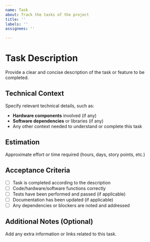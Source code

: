 ```yaml
---
name: Task
about: Track the tasks of the project
title: ''
labels: ''
assignees: ''

---
```


# Task Description  
Provide a clear and concise description of the task or feature to be completed.

## Technical Context  
Specify relevant technical details, such as:  
- **Hardware components** involved (if any)  
- **Software dependencies** or libraries (if any)  
- Any other context needed to understand or complete this task

## Estimation  
Approximate effort or time required (hours, days, story points, etc.)

## Acceptance Criteria  
- [ ] Task is completed according to the description  
- [ ] Code/hardware/software functions correctly  
- [ ] Tests have been performed and passed (if applicable)  
- [ ] Documentation has been updated (if applicable)  
- [ ] Any dependencies or blockers are noted and addressed

## Additional Notes (Optional)  
Add any extra information or links related to this task.
